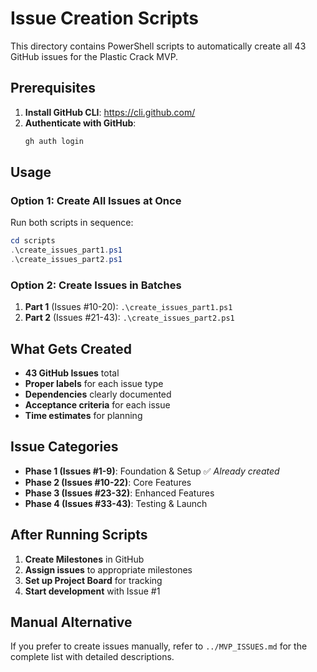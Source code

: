 # Issue Creation Scripts

This directory contains PowerShell scripts to automatically create all 43 GitHub issues for the Plastic Crack MVP.

## Prerequisites

1. **Install GitHub CLI**: https://cli.github.com/
2. **Authenticate with GitHub**:
   ```bash
   gh auth login
   ```

## Usage

### Option 1: Create All Issues at Once
Run both scripts in sequence:

```powershell
cd scripts
.\create_issues_part1.ps1
.\create_issues_part2.ps1
```

### Option 2: Create Issues in Batches
1. **Part 1** (Issues #10-20): `.\create_issues_part1.ps1`
2. **Part 2** (Issues #21-43): `.\create_issues_part2.ps1`

## What Gets Created

- **43 GitHub Issues** total
- **Proper labels** for each issue type
- **Dependencies** clearly documented
- **Acceptance criteria** for each issue
- **Time estimates** for planning

## Issue Categories

- **Phase 1 (Issues #1-9)**: Foundation & Setup ✅ *Already created*
- **Phase 2 (Issues #10-22)**: Core Features
- **Phase 3 (Issues #23-32)**: Enhanced Features  
- **Phase 4 (Issues #33-43)**: Testing & Launch

## After Running Scripts

1. **Create Milestones** in GitHub
2. **Assign issues** to appropriate milestones
3. **Set up Project Board** for tracking
4. **Start development** with Issue #1

## Manual Alternative

If you prefer to create issues manually, refer to `../MVP_ISSUES.md` for the complete list with detailed descriptions.
